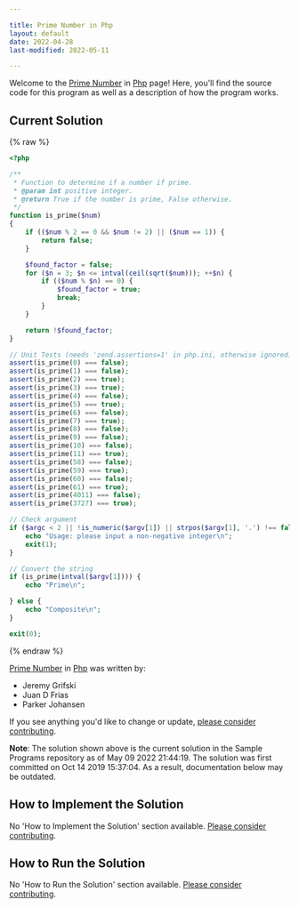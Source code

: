 ```yaml
---

title: Prime Number in Php
layout: default
date: 2022-04-28
last-modified: 2022-05-11

---
```


Welcome to the [Prime Number](https://sampleprograms.io/projects/prime-number) in [Php](https://sampleprograms.io/languages/php) page! Here, you'll find the source code for this program as well as a description of how the program works.

## Current Solution

{% raw %}

```php
<?php

/**
 * Function to determine if a number if prime.
 * @param int positive integer.
 * @return True if the number is prime, False otherwise.
 */
function is_prime($num)
{
    if (($num % 2 == 0 && $num != 2) || ($num == 1)) {
        return false;
    }

    $found_factor = false;
    for ($n = 3; $n <= intval(ceil(sqrt($num))); ++$n) {
        if (($num % $n) == 0) {
            $found_factor = true;
            break;
        }
    }

    return !$found_factor;
}

// Unit Tests (needs 'zend.assertions=1' in php.ini, otherwise ignored)
assert(is_prime(0) === false);
assert(is_prime(1) === false);
assert(is_prime(2) === true);
assert(is_prime(3) === true);
assert(is_prime(4) === false);
assert(is_prime(5) === true);
assert(is_prime(6) === false);
assert(is_prime(7) === true);
assert(is_prime(8) === false);
assert(is_prime(9) === false);
assert(is_prime(10) === false);
assert(is_prime(11) === true);
assert(is_prime(58) === false);
assert(is_prime(59) === true);
assert(is_prime(60) === false);
assert(is_prime(61) === true);
assert(is_prime(4011) === false);
assert(is_prime(3727) === true);

// Check argument
if ($argc < 2 || !is_numeric($argv[1]) || strpos($argv[1], '.') !== false || strpos($argv[1], '-') !== false) {
    echo "Usage: please input a non-negative integer\n";
    exit(1);
}

// Convert the string
if (is_prime(intval($argv[1]))) {
    echo "Prime\n";

} else {
    echo "Composite\n";
}

exit(0);
```

{% endraw %}

[Prime Number](https://sampleprograms.io/projects/prime-number) in [Php](https://sampleprograms.io/languages/php) was written by:

- Jeremy Grifski
- Juan D Frias
- Parker Johansen

If you see anything you'd like to change or update, [please consider contributing](https://github.com/TheRenegadeCoder/sample-programs).

**Note**: The solution shown above is the current solution in the Sample Programs repository as of May 09 2022 21:44:19. The solution was first committed on Oct 14 2019 15:37:04. As a result, documentation below may be outdated.

## How to Implement the Solution

No 'How to Implement the Solution' section available. [Please consider contributing](https://github.com/TheRenegadeCoder/sample-programs-website).

## How to Run the Solution

No 'How to Run the Solution' section available. [Please consider contributing](https://github.com/TheRenegadeCoder/sample-programs-website).